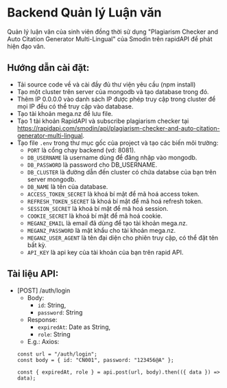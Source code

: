 # Backend Quản lý Luận văn
Quản lý luận văn của sinh viên đồng thời sử dụng "Plagiarism Checker and Auto Citation Generator Multi-Lingual" của Smodin trên rapidAPI để phát hiện đạo văn.

## Hướng dẫn cài đặt:
- Tải source code về và cài đầy đủ thư viện yêu cầu (npm install)
- Tạo một cluster trên server của mongodb và tạo database trong đó.
- Thêm IP 0.0.0.0 vào danh sách IP được phép truy cập trong cluster để mọi IP đều có thể truy cập vào database.
- Tạo tài khoản mega.nz để lưu file.
- Tạo 1 tài khoản RapidAPI và subscribe plagiarism checker tại https://rapidapi.com/smodin/api/plagiarism-checker-and-auto-citation-generator-multi-lingual.
- Tạo file `.env` trong thư mục gốc của project và tạo các biến môi trường:
  + `PORT` là cổng chạy backend (vd: 8081).
  + `DB_USERNAME` là username dùng để đăng nhập vào mongodb.
  + `DB_PASSWORD` là password cho DB_USERNAME.
  + `DB_CLUSTER` là đường dẫn đến cluster có chứa databse của bạn trên server mongodb.
  + `DB_NAME` là tên của database.
  + `ACCESS_TOKEN_SECRET` là khoá bí mật để mã hoá access token.
  + `REFRESH_TOKEN_SECRET` là khoá bí mật để mã hoá refresh token.
  + `SESSION_SECRET` là khoá bí mật để mã hoá session.
  + `COOKIE_SECRET` là khoá bí mật để mã hoá cookie.
  + `MEGANZ_EMAIL` là email đã dùng để tạo tài khoản mega.nz.
  + `MEGANZ_PASSWORD` là mật khẩu cho tài khoản mega.nz.
  + `MEGANZ_USER_AGENT` là tên đại diện cho phiên truy cập, có thể đặt tên bất kỳ.
  + `API_KEY` là api key của tài khoản của bạn trên rapid API.

## Tài liệu API:
* [POST] /auth/login
  - Body:
    + `id`: String,
    + `password`: String
  - Response:
    + `expiredAt`: Date as String,
    + `role`: String
  - E.g.: Axios:
  ```
  const url = "/auth/login";
  const body = { id: "CN001", password: "123456@A" };
  
  const { expiredAt, role } = api.post(url, body).then(({ data }) => data);
  ```

